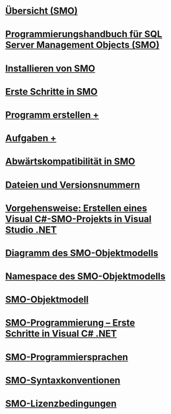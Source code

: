 # [Übersicht (SMO)](overview-smo.md)
# [Programmierungshandbuch für SQL Server Management Objects (SMO)](sql-server-management-objects-smo-programming-guide.md)
# [Installieren von SMO](installing-smo.md)
# [Erste Schritte in SMO](getting-started-in-smo.md)
# [Programm erstellen +](../../relational-databases/server-management-objects-smo/create-program/calling-methods.md)
# [Aufgaben +](../../relational-databases/server-management-objects-smo/tasks/backing-up-and-restoring-databases-and-transaction-logs.md)
# [Abwärtskompatibilität in SMO](backward-compatibility-in-smo.md)
# [Dateien und Versionsnummern](files-and-version-numbers.md)
# [Vorgehensweise: Erstellen eines Visual C#-SMO-Projekts in Visual Studio .NET](how-to-create-a-visual-csharp-smo-project-in-visual-studio-net.md)
# [Diagramm des SMO-Objektmodells](smo-object-model-diagram.md)
# [Namespace des SMO-Objektmodells](smo-object-model-namespaces.md)
# [SMO-Objektmodell](smo-object-model.md)
# [SMO-Programmierung – Erste Schritte in Visual C# .NET](smo-programming-getting-started-in-visual-csharp-net.md)
# [SMO-Programmiersprachen](smo-programming-languages.md)
# [SMO-Syntaxkonventionen](smo-syntax-conventions.md)
# [SMO-Lizenzbedingungen](smo-license-terms.md)
